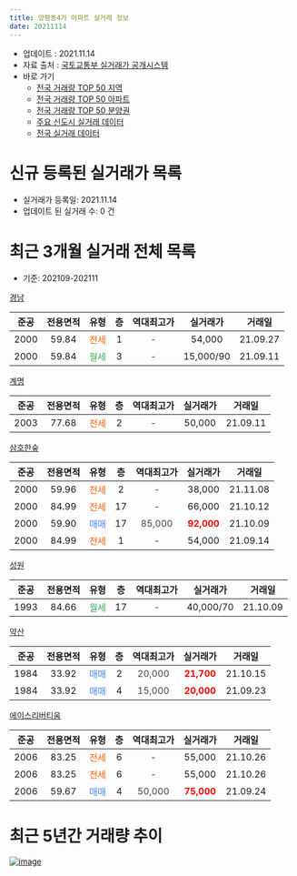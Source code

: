 ```yaml
---
title: 양평동4가 아파트 실거래 정보
date: 20211114
---
```


* 업데이트 : 2021.11.14
* 자료 출처 : [국토교통부 실거래가 공개시스템](http://rt.molit.go.kr)
* 바로 가기
    * [전국 거래량 TOP 50 지역](https://apt-info.github.io/apt-trade-info/tr)
    * [전국 거래량 TOP 50 아파트](https://apt-info.github.io/apt-trade-info/ta)
    * [전국 거래량 TOP 50 분양권](https://apt-info.github.io/apt-trade-info/tb)
    * [주요 신도시 실거래 데이터](https://apt-info.github.io/apt-trade-info/newtown)
    * [전국 실거래 데이터](https://apt-info.github.io/apt-trade-info/all)



<script async src="https://pagead2.googlesyndication.com/pagead/js/adsbygoogle.js"></script>
<!-- 기본광고 -->
<ins class="adsbygoogle"
     style="display:block"
     data-ad-client="ca-pub-1142216861245946"
     data-ad-slot="4805727019"
     data-ad-format="auto"
     data-full-width-responsive="true"></ins>
<script>
     (adsbygoogle = window.adsbygoogle || []).push({});
</script>


# 신규 등록된 실거래가 목록

* 실거래가 등록일: 2021.11.14
* 업데이트 된 실거래 수: 0 건




<script async src="https://pagead2.googlesyndication.com/pagead/js/adsbygoogle.js"></script>
<!-- 기본광고 -->
<ins class="adsbygoogle"
     style="display:block"
     data-ad-client="ca-pub-1142216861245946"
     data-ad-slot="4805727019"
     data-ad-format="auto"
     data-full-width-responsive="true"></ins>
<script>
     (adsbygoogle = window.adsbygoogle || []).push({});
</script>


# 최근 3개월 실거래 전체 목록
* 기준: 202109-202111


[경남](https://search.naver.com/search.naver?query=%EA%B2%BD%EB%82%A8)

|준공|전용면적|유형|층|역대최고가|실거래가|거래일|
|:---:|:---:|:---:|:---:|:---:|:---:|:---:|
|2000|59.84|<span style="color:#FF5A00">전세</span>|1|<span style="color:#444444">-</span>|54,000|21.09.27|
|2000|59.84|<span style="color:#34A853">월세</span>|3|<span style="color:#444444">-</span>|15,000/90|21.09.11|

[계명](https://search.naver.com/search.naver?query=%EA%B3%84%EB%AA%85)

|준공|전용면적|유형|층|역대최고가|실거래가|거래일|
|:---:|:---:|:---:|:---:|:---:|:---:|:---:|
|2003|77.68|<span style="color:#FF5A00">전세</span>|2|<span style="color:#444444">-</span>|50,000|21.09.11|

[삼호한숲](https://search.naver.com/search.naver?query=%EC%82%BC%ED%98%B8%ED%95%9C%EC%88%B2)

|준공|전용면적|유형|층|역대최고가|실거래가|거래일|
|:---:|:---:|:---:|:---:|:---:|:---:|:---:|
|2000|59.96|<span style="color:#FF5A00">전세</span>|2|<span style="color:#444444">-</span>|38,000|21.11.08|
|2000|84.99|<span style="color:#FF5A00">전세</span>|17|<span style="color:#444444">-</span>|66,000|21.10.12|
|2000|59.90|<span style="color:#4285F3">매매</span>|17|<span style="color:#444444">85,000</span>|<b><span style="color:#FF0000">92,000</span></b>|21.10.09|
|2000|84.99|<span style="color:#FF5A00">전세</span>|1|<span style="color:#444444">-</span>|54,000|21.09.14|

[성원](https://search.naver.com/search.naver?query=%EC%84%B1%EC%9B%90)

|준공|전용면적|유형|층|역대최고가|실거래가|거래일|
|:---:|:---:|:---:|:---:|:---:|:---:|:---:|
|1993|84.66|<span style="color:#34A853">월세</span>|17|<span style="color:#444444">-</span>|40,000/70|21.10.09|

[약산](https://search.naver.com/search.naver?query=%EC%95%BD%EC%82%B0)

|준공|전용면적|유형|층|역대최고가|실거래가|거래일|
|:---:|:---:|:---:|:---:|:---:|:---:|:---:|
|1984|33.92|<span style="color:#4285F3">매매</span>|2|<span style="color:#444444">20,000</span>|<b><span style="color:#FF0000">21,700</span></b>|21.10.15|
|1984|33.92|<span style="color:#4285F3">매매</span>|4|<span style="color:#444444">15,000</span>|<b><span style="color:#FF0000">20,000</span></b>|21.09.23|

[에이스리버티움](https://search.naver.com/search.naver?query=%EC%97%90%EC%9D%B4%EC%8A%A4%EB%A6%AC%EB%B2%84%ED%8B%B0%EC%9B%80)

|준공|전용면적|유형|층|역대최고가|실거래가|거래일|
|:---:|:---:|:---:|:---:|:---:|:---:|:---:|
|2006|83.25|<span style="color:#FF5A00">전세</span>|6|<span style="color:#444444">-</span>|55,000|21.10.26|
|2006|83.25|<span style="color:#FF5A00">전세</span>|6|<span style="color:#444444">-</span>|55,000|21.10.26|
|2006|59.67|<span style="color:#4285F3">매매</span>|4|<span style="color:#444444">50,000</span>|<b><span style="color:#FF0000">75,000</span></b>|21.09.24|



<script async src="https://pagead2.googlesyndication.com/pagead/js/adsbygoogle.js"></script>
<!-- 기본광고 -->
<ins class="adsbygoogle"
     style="display:block"
     data-ad-client="ca-pub-1142216861245946"
     data-ad-slot="4805727019"
     data-ad-format="auto"
     data-full-width-responsive="true"></ins>
<script>
     (adsbygoogle = window.adsbygoogle || []).push({});
</script>


# 최근 5년간 거래량 추이


<div style="width:100%;">
    <canvas id="deal_progress" height="200"></canvas>
</div>

<script>
new Chart(document.getElementById("deal_progress"), {
    type: 'line',
    data: {
        labels: ['16.01','16.02','16.03','16.04','16.05','16.06','16.07','16.08','16.09','16.10','16.11','16.12','17.01','17.02','17.03','17.04','17.05','17.06','17.07','17.08','17.09','17.10','17.11','17.12','18.01','18.02','18.03','18.04','18.05','18.06','18.07','18.08','18.09','18.10','18.11','18.12','19.01','19.02','19.03','19.04','19.05','19.06','19.07','19.08','19.09','19.10','19.11','19.12','20.01','20.02','20.03','20.04','20.05','20.06','20.07','20.08','20.09','20.10','20.11','20.12','21.01','21.02','21.03','21.04','21.05','21.06','21.07','21.08','21.09','21.10','21.11'],
        datasets: [{
            label: '매매/분양권',
            data: [1,1,4,8,6,8,10,10,11,7,6,4,2,3,4,7,6,7,4,0,2,4,2,3,7,5,4,4,2,1,2,8,0,1,0,1,1,0,1,0,1,2,3,2,3,11,6,5,6,3,3,0,3,7,5,0,1,2,4,4,8,3,2,2,7,6,9,0,2,2,0],
            borderColor: "rgba(66, 133, 243, 1)",
            backgroundColor: "rgba(66, 133, 243, 0.05)",
            borderWidth: 1,
            pointRadius: 0,
            fill: false,
            lineTension: 0
        },{
            label: '전/월세',
            data: [4,3,7,2,3,6,8,4,8,9,4,8,5,10,4,2,4,6,5,6,6,7,2,3,7,9,6,8,6,5,8,7,7,7,6,7,9,4,7,4,10,4,3,4,3,2,2,4,13,11,8,5,11,6,6,7,7,5,6,7,10,9,8,10,9,11,14,2,4,4,1],
            borderColor: "rgba(255, 90, 0, 1)",
            backgroundColor: "rgba(255, 90, 0, 0.05)",
            borderWidth: 1,
            pointRadius: 0,
            fill: false,
            lineTension: 0
        },{
            label: '합계',
            data: [5,4,11,10,9,14,18,14,19,16,10,12,7,13,8,9,10,13,9,6,8,11,4,6,14,14,10,12,8,6,10,15,7,8,6,8,10,4,8,4,11,6,6,6,6,13,8,9,19,14,11,5,14,13,11,7,8,7,10,11,18,12,10,12,16,17,23,2,6,6,1],
            borderColor: "rgba(0, 0, 0, 1)",
            backgroundColor: "rgba(0, 0, 0, 0.03)",
            borderWidth: 0.1,
            pointRadius: 0,
            fill: true,
            lineTension: 0
        }
        ]
    },
    options: {
        responsive: true,
        title: {
            display: false
        },
        tooltips: {
            mode: 'index',
            intersect: false
        },
        hover: {
            mode: 'nearest',
            intersect: true
        },
        scales: {
            xAxes: [{
                display: true,
                scaleLabel: {
                    display: true,
                    labelString: '년/월'
                }
            }],
            yAxes: [{
                display: true,
                ticks: {
                    suggestedMin: 0,
                },
                scaleLabel: {
                    display: true,
                    labelString: '실거래 수'
                }
            }]
        }
    }
});

</script>


[![image](https://apt-info.github.io/images/2020-01-03-apt-trade-info/1024x500.png)](https://play.google.com/store/apps/details?id=com.aptinfo.apttradeinfo)

